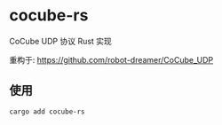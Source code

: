 # cocube-rs

CoCube UDP 协议 Rust 实现

重构于: https://github.com/robot-dreamer/CoCube_UDP

## 使用
```bash
cargo add cocube-rs
```